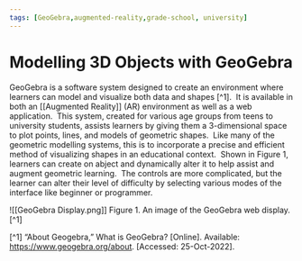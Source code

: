 ```yaml
---
tags: [GeoGebra,augmented-reality,grade-school, university]
---
```


# Modelling 3D Objects with GeoGebra

GeoGebra is a software system designed to create an environment where learners can model and visualize both data and shapes [^1].  It is available in both an [[Augmented Reality]] (AR) environment as well as a web application.  This system, created for various age groups from teens to university students, assists learners by giving them a 3-dimensional space to plot points, lines, and models of geometric shapes.  Like many of the geometric modelling systems, this is to incorporate a precise and efficient method of visualizing shapes in an educational context.  Shown in Figure 1, learners can create on abject and dynamically alter it to help assist and augment geometric learning.  The controls are more complicated, but the learner can alter their level of difficulty by selecting various modes of the interface like beginner or programmer. 

![[GeoGebra Display.png]]
Figure 1. An image of the GeoGebra web display. [^1]

[^1] “About Geogebra,” What is GeoGebra? [Online]. Available: https://www.geogebra.org/about. [Accessed: 25-Oct-2022].